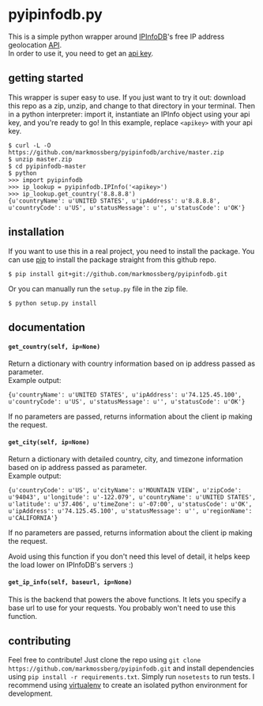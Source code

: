 # pyipinfodb.py

This is a simple python wrapper around [IPInfoDB](http://ipinfodb.com/)'s free IP address geolocation [API](http://ipinfodb.com/ip_location_api.php).   
In order to use it, you need to get an [api key](http://ipinfodb.com/register.php).

## getting started

This wrapper is super easy to use.
If you just want to try it out: download this repo as a zip, unzip, and change to that directory in your terminal.
Then in a python interpreter: import it, instantiate an IPInfo object using your api key, and you're ready to go!
In this example, replace `<apikey>` with your api key.

    $ curl -L -O https://github.com/markmossberg/pyipinfodb/archive/master.zip
    $ unzip master.zip
    $ cd pyipinfodb-master
    $ python
    >>> import pyipinfodb
    >>> ip_lookup = pyipinfodb.IPInfo('<apikey>')
    >>> ip_lookup.get_country('8.8.8.8')
    {u'countryName': u'UNITED STATES', u'ipAddress': u'8.8.8.8', u'countryCode': u'US', u'statusMessage': u'', u'statusCode': u'OK'}

## installation

If you want to use this in a real project, you need to install the package.
You can use [pip](https://pypi.python.org/pypi/pip) to install the package straight from this github repo.

    $ pip install git+git://github.com/markmossberg/pyipinfodb.git

Or you can manually run the `setup.py` file in the zip file.

    $ python setup.py install

## documentation

#### `get_country(self, ip=None)`

Return a dictionary with country information based on ip address passed as parameter.  
Example output:

    {u'countryName': u'UNITED STATES', u'ipAddress': u'74.125.45.100', u'countryCode': u'US', u'statusMessage': u'', u'statusCode': u'OK'}

If no parameters are passed, returns information about the client ip making the request.

#### `get_city(self, ip=None)`

Return a dictionary with detailed country, city, and timezone information based on ip address passed as parameter.  
Example output:

    {u'countryCode': u'US', u'cityName': u'MOUNTAIN VIEW', u'zipCode': u'94043', u'longitude': u'-122.079', u'countryName': u'UNITED STATES', u'latitude': u'37.406', u'timeZone': u'-07:00', u'statusCode': u'OK', u'ipAddress': u'74.125.45.100', u'statusMessage': u'', u'regionName': u'CALIFORNIA'}

If no parameters are passed, returns information about the client ip making the request.

Avoid using this function if you don't need this level of detail, it helps keep the load lower on IPInfoDB's servers :)

#### `get_ip_info(self, baseurl, ip=None)`

This is the backend that powers the above functions. It lets you specify a base url to use for your requests. You probably won't need to use this function.

## contributing

Feel free to contribute! Just clone the repo using `git clone https://github.com/markmossberg/pyipinfodb.git` and install dependencies using `pip install -r requirements.txt`. Simply run `nosetests` to run tests. I recommend using [virtualenv](http://www.virtualenv.org/) to create an isolated python environment for development.

